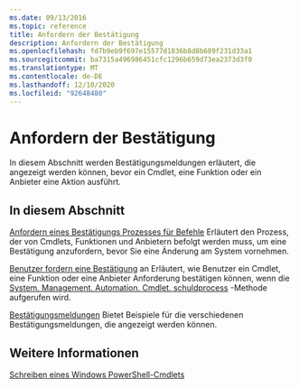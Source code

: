 ```yaml
---
ms.date: 09/13/2016
ms.topic: reference
title: Anfordern der Bestätigung
description: Anfordern der Bestätigung
ms.openlocfilehash: fd7b9eb9f697e15577d1836b8d8b689f231d33a1
ms.sourcegitcommit: ba7315a496986451cfc1296b659d73ea2373d3f0
ms.translationtype: MT
ms.contentlocale: de-DE
ms.lasthandoff: 12/10/2020
ms.locfileid: "92648480"
---
```

# <a name="requesting-confirmation"></a>Anfordern der Bestätigung

In diesem Abschnitt werden Bestätigungsmeldungen erläutert, die angezeigt werden können, bevor ein Cmdlet, eine Funktion oder ein Anbieter eine Aktion ausführt.

## <a name="in-this-section"></a>In diesem Abschnitt

[Anfordern eines Bestätigungs Prozesses für Befehle](./requesting-confirmation-from-cmdlets.md) Erläutert den Prozess, der von Cmdlets, Funktionen und Anbietern befolgt werden muss, um eine Bestätigung anzufordern, bevor Sie eine Änderung am System vornehmen.

[Benutzer fordern eine Bestätigung](./users-requesting-confirmation.md) an Erläutert, wie Benutzer ein Cmdlet, eine Funktion oder eine Anbieter Anforderung bestätigen können, wenn die [System. Management. Automation. Cmdlet. schuldprocess](/dotnet/api/System.Management.Automation.Cmdlet.ShouldProcess) -Methode aufgerufen wird.

[Bestätigungsmeldungen](./confirmation-messages.md) Bietet Beispiele für die verschiedenen Bestätigungsmeldungen, die angezeigt werden können.

## <a name="see-also"></a>Weitere Informationen

[Schreiben eines Windows PowerShell-Cmdlets](./writing-a-windows-powershell-cmdlet.md)
